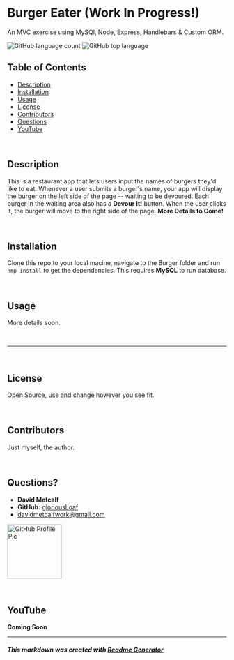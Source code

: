 
# Burger Eater (Work In Progress!)
An MVC exercise using MySQl, Node, Express, Handlebars & Custom ORM.

![GitHub language count](https://img.shields.io/github/languages/count/gloriousLoaf/burger)
![GitHub top language](https://img.shields.io/github/languages/top/gloriousLoaf/burger)

## Table of Contents
* [Description](#-description)
* [Installation](#-installation)
* [Usage](#-usage)
* [License](#-license)
* [Contributors](#-contributors)
* [Questions](#-questions)
* [YouTube](#-youtube)
<p>&nbsp;</p>

## Description
This is a restaurant app that lets users input the names of burgers they'd like to eat. Whenever a user submits a burger's name, your app will display the burger on the left side of the page -- waiting to be devoured. Each burger in the waiting area also has a **Devour It!** button. When the user clicks it, the burger will move to the right side of the page. **More Details to Come!**
<p>&nbsp;</p>

## Installation
Clone this repo to your local macine, navigate to the Burger folder and run ```nmp install``` to get the dependencies. This requires **MySQL** to run database.
<p>&nbsp;</p>

## Usage
More details soon.
<p>&nbsp;</p>

---
<p>&nbsp;</p>

## License
Open Source, use and change however you see fit.
<p>&nbsp;</p>

## Contributors
Just myself, the author.
<p>&nbsp;</p>

## Questions?
  * **David Metcalf**
  * **GitHub:** [gloriousLoaf](https://github.com/gloriousLoaf)
  * <davidmetcalfwork@gmail.com>

<img src="https://github.com/gloriousLoaf.png" alt="GitHub Profile Pic" width="125" height="125">
<p>&nbsp;</p>

## YouTube
**Coming Soon**

---

##### This markdown was created with [Readme Generator](https://github.com/gloriousLoaf/Readme-Generator)
